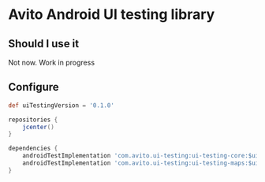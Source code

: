 # Avito Android UI testing library

## Should I use it

Not now. Work in progress

## Configure

```groovy
def uiTestingVersion = '0.1.0'

repositories {
    jcenter()
}

dependencies {
    androidTestImplementation 'com.avito.ui-testing:ui-testing-core:$uiTestingVersion'
    androidTestImplementation 'com.avito.ui-testing:ui-testing-maps:$uiTestingVersion'
}
```